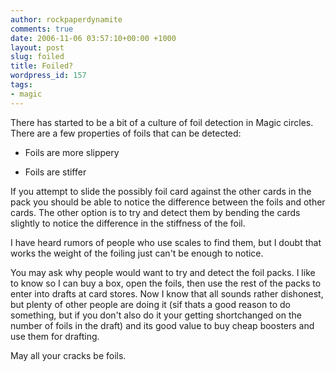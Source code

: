 ```yaml
---
author: rockpaperdynamite
comments: true
date: 2006-11-06 03:57:10+00:00 +1000
layout: post
slug: foiled
title: Foiled?
wordpress_id: 157
tags:
- magic
---
```


There has started to be a bit of a culture of foil detection in Magic circles. There are a few properties of foils that can be detected:



	
  * Foils are more slippery

	
  * Foils are stiffer


If you attempt to slide the possibly foil card against the other cards in the pack you should be able to notice the difference between the foils and other cards. The other option is to try and detect them by bending the cards slightly to notice the difference in the stiffness of the foil.<!-- more -->

I have heard rumors of people who use scales to find them, but I doubt that works the weight of the foiling just can't be enough to notice.

You may ask why people would want to try and detect the foil packs. I like to know so I can buy a box, open the foils, then use the rest of the packs to enter into drafts at card stores. Now I know that all sounds rather dishonest, but plenty of other people are doing it (sif thats a good reason to do something, but if you don't also do it your getting shortchanged on the number of foils in the draft) and its good value to buy cheap boosters and use them for drafting.

May all your cracks be foils.
